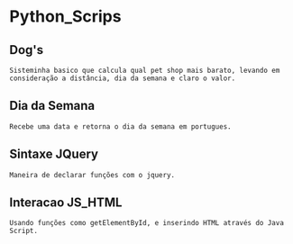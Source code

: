 # Python_Scrips


## Dog's
    Sisteminha basico que calcula qual pet shop mais barato, levando em consideração a distância, dia da semana e claro o valor.

## Dia da Semana 
    Recebe uma data e retorna o dia da semana em portugues.

## Sintaxe JQuery
    Maneira de declarar funções com o jquery.

## Interacao JS_HTML
    Usando funções como getElementById, e inserindo HTML através do Java Script.